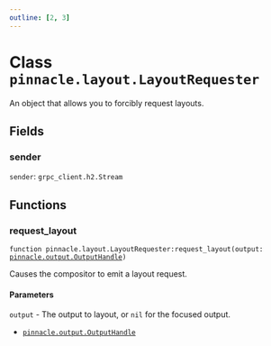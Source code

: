 ```yaml
---
outline: [2, 3]
---
```


# Class `pinnacle.layout.LayoutRequester`


An object that allows you to forcibly request layouts.

## Fields

### sender

`sender`: <code>grpc_client.h2.Stream</code>




## Functions

### <Badge type="method" text="method" /> request_layout

<div class="language-lua"><pre><code>function pinnacle.layout.LayoutRequester:request_layout(output: <a href="/lua-reference/main/classes/pinnacle.output.OutputHandle">pinnacle.output.OutputHandle</a>)</code></pre></div>

Causes the compositor to emit a layout request.


#### Parameters

`output` - The output to layout, or `nil` for the focused output.
  - <code><a href="/lua-reference/main/classes/pinnacle.output.OutputHandle">pinnacle.output.OutputHandle</a></code>





